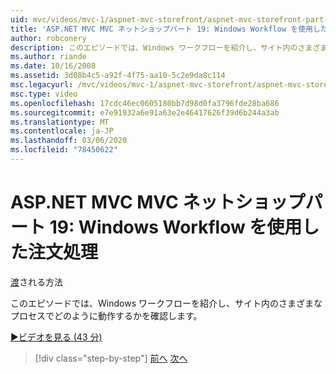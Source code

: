 ```yaml
---
uid: mvc/videos/mvc-1/aspnet-mvc-storefront/aspnet-mvc-storefront-part-19-processing-orders-with-windows-workflow
title: 'ASP.NET MVC MVC ネットショップパート 19: Windows Workflow を使用した注文の処理 |Microsoft Docs'
author: robconery
description: このエピソードでは、Windows ワークフローを紹介し、サイト内のさまざまなプロセスでどのように動作するかを確認します。
ms.author: riande
ms.date: 10/16/2008
ms.assetid: 3d08b4c5-a92f-4f75-aa10-5c2e9da8c114
msc.legacyurl: /mvc/videos/mvc-1/aspnet-mvc-storefront/aspnet-mvc-storefront-part-19-processing-orders-with-windows-workflow
msc.type: video
ms.openlocfilehash: 17cdc46ec0605180bb7d98d0fa3796fde28ba686
ms.sourcegitcommit: e7e91932a6e91a63e2e46417626f39d6b244a3ab
ms.translationtype: MT
ms.contentlocale: ja-JP
ms.lasthandoff: 03/06/2020
ms.locfileid: "78450622"
---
```

# <a name="aspnet-mvc-mvc-storefront-part-19-processing-orders-with-windows-workflow"></a>ASP.NET MVC MVC ネットショップパート 19: Windows Workflow を使用した注文処理

[渡](https://github.com/robconery)される方法

このエピソードでは、Windows ワークフローを紹介し、サイト内のさまざまなプロセスでどのように動作するかを確認します。

[&#9654;ビデオを見る (43 分)](https://channel9.msdn.com/Blogs/ASP-NET-Site-Videos/aspnet-mvc-mvc-storefront-part-19-processing-orders-with-windows-workflow)

> [!div class="step-by-step"]
> [前へ](aspnet-mvc-storefront-part-18-creating-an-experience.md)
> [次へ](aspnet-mvc-storefront-part-19a-windows-workflow-followup.md)
